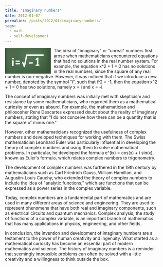 ```yaml
---
title: 'Imaginary numbers'
date: 2012-01-07
permalink: /posts/2012/01/imaginary-numbers/
tags:
  - math
  - self-development
---
```


<img width="150" alt="imaginary numbers" src="/images/posts/imaginary-numbers.png" style="float: left; margin-right: 10px;" /> The idea of "imaginary" or "unreal" numbers first arose when mathematicians encountered equations that had no solutions in the real number system. For example, the equation x^2 + 1 = 0 has no solutions in the real numbers, since the square of any real number is non-negative. However, it was noticed that if we introduce a new number, denoted by the symbol "i", such that i^2 = -1, then the equation x^2 + 1 = 0 has two solutions, namely x = i and x = -i.

The concept of imaginary numbers was initially met with skepticism and resistance by some mathematicians, who regarded them as a mathematical curiosity or even as absurd. For example, the mathematician and philosopher René Descartes expressed doubt about the reality of imaginary numbers, stating that "I do not conceive how there can be a quantity that is the square of minus one."

However, other mathematicians recognized the usefulness of complex numbers and developed techniques for working with them. The Swiss mathematician Leonhard Euler was particularly influential in developing the theory of complex numbers and using them to solve mathematical problems. In particular, he developed the formula e^(ix) = cos(x) + i sin(x), known as Euler's formula, which relates complex numbers to trigonometry.

The development of complex numbers was furthered in the 19th century by mathematicians such as Carl Friedrich Gauss, William Hamilton, and Augustin-Louis Cauchy, who extended the theory of complex numbers to include the idea of "analytic functions," which are functions that can be expressed as a power series in the complex variable.

Today, complex numbers are a fundamental part of mathematics and are used in many different areas of science and engineering. They are used to represent phenomena that have both real and imaginary components, such as electrical circuits and quantum mechanics. Complex analysis, the study of functions of a complex variable, is an important branch of mathematics that has many applications in physics, engineering, and other fields.

In conclusion, the invention and development of imaginary numbers are a testament to the power of human creativity and ingenuity. What started as a mathematical curiosity has become an essential part of modern mathematics and science. The history of imaginary numbers is a reminder that seemingly impossible problems can often be solved with a little creativity and a willingness to think outside the box.

